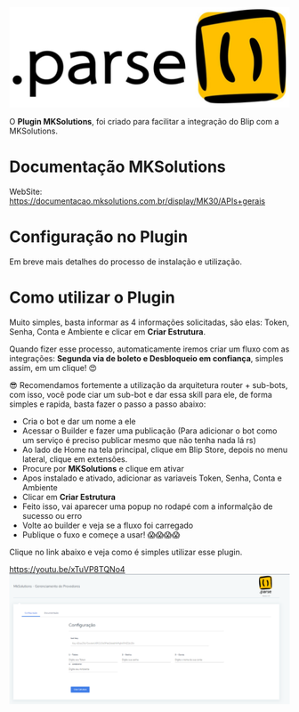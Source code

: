 

![N|Solid](https://raw.githubusercontent.com/Wilkor/img-clonebots/main/logoParseHorizontal.jpeg)


O **Plugin MKSolutions**, foi criado para facilitar a integração do Blip com a MKSolutions. 


# Documentação MKSolutions
WebSite: https://documentacao.mksolutions.com.br/display/MK30/APIs+gerais

# Configuração no Plugin
Em breve mais detalhes do processo de instalação e utilização.
 
# Como utilizar o Plugin
 Muito simples, basta informar as 4 informações solicitadas, são elas: Token, Senha, Conta e Ambiente e clicar em **Criar Estrutura**.
 
 Quando fizer esse processo, automaticamente iremos criar um fluxo com as integrações: **Segunda via de boleto e Desbloqueio em confiança**, simples assim, em um   clique! 😍
 
 😎 Recomendamos fortemente a utilização da arquitetura router + sub-bots, com isso, você pode ciar um sub-bot e dar essa skill para ele, de forma simples e rapida, basta fazer o passo a passo abaixo:
 
  - Cria o bot e dar um nome a ele
  - Acessar o Builder e  fazer uma publicação (Para adicionar o bot como um serviço é preciso publicar mesmo que não tenha nada lá rs)
  - Ao lado de Home na tela principal, clique em Blip Store, depois no menu lateral, clique em extensões.
  - Procure por **MKSolutions** e clique em ativar
  - Apos instalado e ativado, adicionar as variaveis Token, Senha, Conta e Ambiente
  - Clicar em **Criar Estrutura**
  - Feito isso, vai aparecer uma popup no rodapé com a informalção de sucesso ou erro
  - Volte ao builder e veja se a fluxo foi carregado
  - Publique o fuxo e começe a usar!  😱😱😱😱
  
  Clique no link abaixo e veja como é simples utilizar esse plugin.

  https://youtu.be/xTuVP8TQNo4
![N|Solid](https://raw.githubusercontent.com/Wilkor/doc-plugin-mksolutions/main/mksolutions.png)
 



